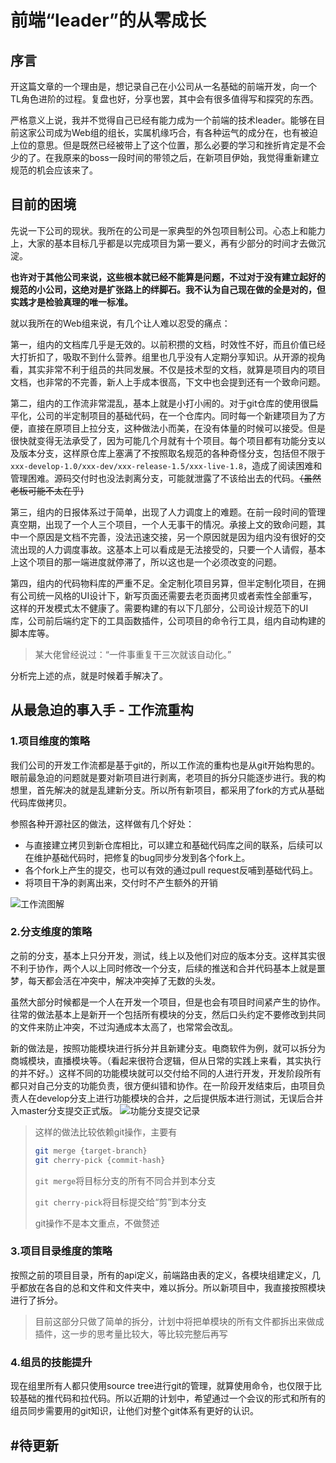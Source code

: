 # 前端“leader”的从零成长 

## 序言

开这篇文章的一个理由是，想记录自己在小公司从一名基础的前端开发，向一个TL角色进阶的过程。复盘也好，分享也罢，其中会有很多值得写和探究的东西。

严格意义上说，我并不觉得自己已经有能力成为一个前端的技术leader。能够在目前这家公司成为Web组的组长，实属机缘巧合，有各种运气的成分在，也有被迫上位的意思。但是既然已经被带上了这个位置，那么必要的学习和挫折肯定是不会少的了。在我原来的boss一段时间的带领之后，在新项目伊始，我觉得重新建立规范的机会应该来了。

## 目前的困境

先说一下公司的现状。我所在的公司是一家典型的外包项目制公司。心态上和能力上，大家的基本目标几乎都是以完成项目为第一要义，再有少部分的时间才去做沉淀。

**也许对于其他公司来说，这些根本就已经不能算是问题，不过对于没有建立起好的规范的小公司，这绝对是扩张路上的绊脚石。我不认为自己现在做的全是对的，但实践才是检验真理的唯一标准。**

就以我所在的Web组来说，有几个让人难以忍受的痛点：

第一，组内的文档库几乎是无效的。以前积攒的文档，时效性不好，而且价值已经大打折扣了，吸取不到什么营养。组里也几乎没有人定期分享知识。从开源的视角看，其实非常不利于组员的共同发展。不仅是技术型的文档，就算是项目内的项目文档，也非常的不完善，新人上手成本很高，下文中也会提到还有一个致命问题。

第二，组内的工作流非常混乱，基本上就是小打小闹的。对于git仓库的使用很扁平化，公司的半定制项目的基础代码，在一个仓库内。同时每一个新建项目为了方便，直接在原项目上拉分支，这种做法小而美，在没有体量的时候可以接受。但是很快就变得无法承受了，因为可能几个月就有十个项目。每个项目都有功能分支以及版本分支，这样原仓库上塞满了不按照取名规范的各种奇怪分支，包括但不限于```xxx-develop-1.0/xxx-dev/xxx-release-1.5/xxx-live-1.8```，造成了阅读困难和管理困难。源码交付时也没法剥离分支，可能就泄露了不该给出去的代码。~~（虽然老板可能不太在乎)~~

第三，组内的日报体系过于简单，出现了人力调度上的难题。在前一段时间的管理真空期，出现了一个人三个项目，一个人无事干的情况。承接上文的致命问题，其中一个原因是文档不完善，没法迅速交接，另一个原因就是因为组内没有很好的交流出现的人力调度事故。这基本上可以看成是无法接受的，只要一个人请假，基本上这个项目的那一端进度就停滞了，所以这也是一个必须改变的问题。

第四，组内的代码物料库的严重不足。全定制化项目另算，但半定制化项目，在拥有公司统一风格的UI设计下，新写页面还需要去老页面拷贝或者索性全部重写，这样的开发模式太不健康了。需要构建的有以下几部分，公司设计规范下的UI库，公司前后端约定下的工具函数插件，公司项目的命令行工具，组内自动构建的脚本库等。
> 某大佬曾经说过：“一件事重复干三次就该自动化。”

分析完上述的点，就是时候着手解决了。

## 从最急迫的事入手 - 工作流重构

### 1.项目维度的策略
我们公司的开发工作流都是基于git的，所以工作流的重构也是从git开始构思的。眼前最急迫的问题就是要对新项目进行剥离，老项目的拆分只能逐步进行。我的构想里，首先解决的就是乱建新分支。所以所有新项目，都采用了fork的方式从基础代码库做拷贝。

参照各种开源社区的做法，这样做有几个好处：

- 与直接建立拷贝到新仓库相比，可以建立和基础代码库之间的联系，后续可以在维护基础代码时，把修复的bug同步分发到各个fork上。
- 各个fork上产生的提交，也可以有效的通过pull request反哺到基础代码上。
- 将项目干净的剥离出来，交付时不产生额外的开销

![工作流图解](https://hidetoxic01.oss-cn-hangzhou.aliyuncs.com/docs/20210127213345.png)

### 2.分支维度的策略
之前的分支，基本上只分开发，测试，线上以及他们对应的版本分支。这样其实很不利于协作，两个人以上同时修改一个分支，后续的推送和合并代码基本上就是噩梦，每天都会活在冲突中，解决冲突掉了无数的头发。

虽然大部分时候都是一个人在开发一个项目，但是也会有项目时间紧产生的协作。往常的做法基本上是新开一个包括所有模块的分支，然后口头约定不要修改到共同的文件来防止冲突，不过沟通成本太高了，也常常会改乱。

新的做法是，按照功能模块进行拆分并且新建分支。电商软件为例，就可以拆分为商城模块，直播模块等。（看起来很符合逻辑，但从日常的实践上来看，其实执行的并不好。）这样不同的功能模块就可以交付给不同的人进行开发，开发阶段所有都只对自己分支的功能负责，很方便纠错和协作。在一阶段开发结束后，由项目负责人在develop分支上进行功能模块的合并，之后提供版本进行测试，无误后合并入master分支提交正式版。
![功能分支提交记录](https://hidetoxic01.oss-cn-hangzhou.aliyuncs.com/docs/20210127220744.png)

> 这样的做法比较依赖git操作，主要有
> ```bash
> git merge {target-branch}
> git cherry-pick {commit-hash}
> ```
> ```git merge```将目标分支的所有不同合并到本分支
> 
> ```git cherry-pick```将目标提交给“剪”到本分支
> 
> git操作不是本文重点，不做赘述

### 3.项目目录维度的策略
按照之前的项目目录，所有的api定义，前端路由表的定义，各模块组建定义，几乎都放在各自的总和文件和文件夹中，难以拆分。所以新项目中，我直接按照模块进行了拆分。
> 目前这部分只做了简单的拆分，计划中将把单模块的所有文件都拆出来做成插件，这一步的思考量比较大，等比较完整后再写

### 4.组员的技能提升
现在组里所有人都只使用source tree进行git的管理，就算使用命令，也仅限于比较基础的推代码和拉代码。所以近期的计划中，希望通过一个会议的形式和所有的组员同步需要用的git知识，让他们对整个git体系有更好的认识。
## #待更新





